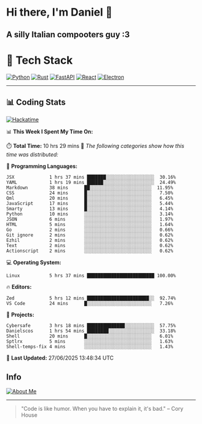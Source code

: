 # Hi there, I'm Daniel 👋

## A silly Italian compooters guy :3

# 🚀 Tech Stack

[![Python](https://img.shields.io/badge/Python-3.13%2B-blue?style=for-the-badge&logo=python&logoColor=white)](https://www.python.org/)
[![Rust](https://img.shields.io/badge/Rust-1.87%2B-black?style=for-the-badge&logo=rust&logoColor=white)](https://www.rust-lang.org/)
[![FastAPI](https://img.shields.io/badge/FastAPI-0.110.0%2B-green?style=for-the-badge&logo=fastapi&logoColor=white)](https://fastapi.tiangolo.com/)
[![React](https://img.shields.io/badge/React-19.1.0%2B-blue?style=for-the-badge&logo=react&logoColor=white)](https://react.dev/)
[![Electron](https://img.shields.io/badge/Electron-36.2.0%2B-dark?style=for-the-badge&logo=electron&logoColor=white)](https://www.electronjs.org/)

---

## 📊 Coding Stats

[![Hackatime](https://img.shields.io/badge/Hackatime-Hack%20Club-orange?style=for-the-badge&logo=wakatime&logoColor=white)](https://hackatime.hackclub.com)

<!--START_SECTION:waka-->
📊 **This Week I Spent My Time On:**

⏱️ **Total Time:** 10 hrs 29 mins
📝 *The following categories show how this time was distributed:*

💬 **Programming Languages:**
```text
JSX             1 hrs 37 mins ███████░░░░░░░░░░░░░░░░░░  30.16%
YAML            1 hrs 19 mins ██████░░░░░░░░░░░░░░░░░░░  24.49%
Markdown        38 mins      ██░░░░░░░░░░░░░░░░░░░░░░░  11.95%
CSS             24 mins      █░░░░░░░░░░░░░░░░░░░░░░░░   7.50%
Qml             20 mins      █░░░░░░░░░░░░░░░░░░░░░░░░   6.45%
JavaScript      17 mins      █░░░░░░░░░░░░░░░░░░░░░░░░   5.44%
Smarty          13 mins      █░░░░░░░░░░░░░░░░░░░░░░░░   4.14%
Python          10 mins      ░░░░░░░░░░░░░░░░░░░░░░░░░   3.14%
JSON            6 mins       ░░░░░░░░░░░░░░░░░░░░░░░░░   1.97%
HTML            5 mins       ░░░░░░░░░░░░░░░░░░░░░░░░░   1.64%
Go              2 mins       ░░░░░░░░░░░░░░░░░░░░░░░░░   0.66%
Git ignore      2 mins       ░░░░░░░░░░░░░░░░░░░░░░░░░   0.62%
Ezhil           2 mins       ░░░░░░░░░░░░░░░░░░░░░░░░░   0.62%
Text            2 mins       ░░░░░░░░░░░░░░░░░░░░░░░░░   0.62%
Actionscript    2 mins       ░░░░░░░░░░░░░░░░░░░░░░░░░   0.62%
```

💻 **Operating System:**
```text
Linux           5 hrs 37 mins █████████████████████████ 100.00%
```

🔥 **Editors:**
```text
Zed             5 hrs 12 mins ███████████████████████░░  92.74%
VS Code         24 mins      █░░░░░░░░░░░░░░░░░░░░░░░░   7.26%
```

📁 **Projects:**
```text
Cybersafe       3 hrs 18 mins ██████████████░░░░░░░░░░░  57.75%
Danielscos      1 hrs 54 mins ████████░░░░░░░░░░░░░░░░░  33.18%
Shell           20 mins      █░░░░░░░░░░░░░░░░░░░░░░░░   6.01%
Sptlrx          5 mins       ░░░░░░░░░░░░░░░░░░░░░░░░░   1.63%
Shell-temps-fix 4 mins       ░░░░░░░░░░░░░░░░░░░░░░░░░   1.43%
```

📅 **Last Updated:** 27/06/2025 13:48:34 UTC

<!--END_SECTION:waka-->


## Info
[![About Me](https://img.shields.io/badge/About--Me-black?style=for-the-badge&logo=numpy&logoColor=white)](https://danielscos.github.io/about_me)

---

> "Code is like humor. When you have to explain it, it's bad." – Cory House
